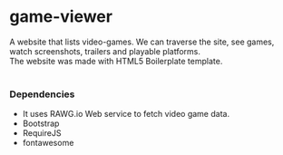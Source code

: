 # game-viewer
A website that lists video-games. We can traverse the site, see games, watch screenshots, trailers and playable platforms.<br />
The website was made with HTML5 Boilerplate template.<br /> <br /> 

### Dependencies  <br /> 
* It uses RAWG.io Web service to fetch video game data.<br /> 
* Bootstrap<br /> 
* RequireJS<br />
* fontawesome<br />
